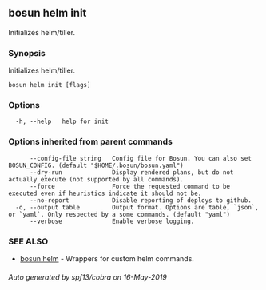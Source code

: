 ## bosun helm init

Initializes helm/tiller.

### Synopsis

Initializes helm/tiller.

```
bosun helm init [flags]
```

### Options

```
  -h, --help   help for init
```

### Options inherited from parent commands

```
      --config-file string   Config file for Bosun. You can also set BOSUN_CONFIG. (default "$HOME/.bosun/bosun.yaml")
      --dry-run              Display rendered plans, but do not actually execute (not supported by all commands).
      --force                Force the requested command to be executed even if heuristics indicate it should not be.
      --no-report            Disable reporting of deploys to github.
  -o, --output table         Output format. Options are table, `json`, or `yaml`. Only respected by a some commands. (default "yaml")
      --verbose              Enable verbose logging.
```

### SEE ALSO

* [bosun helm](bosun_helm.md)	 - Wrappers for custom helm commands.

###### Auto generated by spf13/cobra on 16-May-2019
